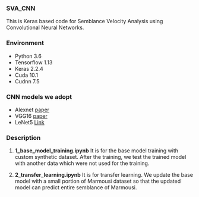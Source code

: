 ### SVA_CNN
This is Keras based code for Semblance Velocity Analysis using Convolutional Neural Networks.


### Environment
-  Python 3.6
-  Tensorflow 1.13
-  Keras 2.2.4
-  Cuda 10.1
-  Cudnn 7.5 

### CNN models we adopt
-  Alexnet [paper](http://papers.nips.cc/paper/4824-imagenet-classification-with-deep-convolutional-neural-networ)
-  VGG16 [paper](https://arxiv.org/abs/1409.1556)
-  LeNet5 [Link](http://yann.lecun.com/exdb/lenet/)

### Description 
1. **1_base_model_training.ipynb**
It is for the base model training with custom synthetic dataset. After the training, we test the trained model with another data which were not used for the training. 



2. **2_transfer_learning.ipynb**
It is for transfer learning. We update the base model with a small portion of Marmousi dataset so that the updated model can predict entire semblance of Marmousi. 


